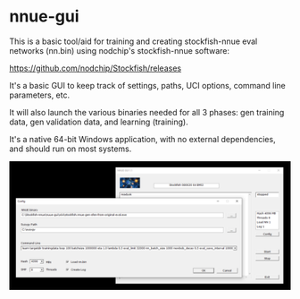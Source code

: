 # nnue-gui
This is a basic tool/aid for training and creating stockfish-nnue eval networks (nn.bin)
using nodchip's stockfish-nnue software:

https://github.com/nodchip/Stockfish/releases

It's a basic GUI to keep track of settings, paths, UCI options, command line parameters, etc.

It will also launch the various binaries needed for all 3 phases:
gen training data, gen validation data, and learning (training).

It's a native 64-bit Windows application, with no external dependencies, and should run on most systems.

![alt tag](https://raw.githubusercontent.com/FireFather/nnue-gui/master/nnue-gui.png)
